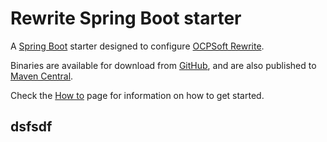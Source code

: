 # Rewrite Spring Boot starter

A [Spring Boot](https://projects.spring.io/spring-boot/) starter designed to
configure [OCPSoft Rewrite](https://www.ocpsoft.org/rewrite/).

Binaries are available for download from [GitHub](https://github.com/jpmsilva/rewrite-spring-boot-starter/releases),
and are also published to [Maven Central](https://search.maven.org/#search%7Cga%7C1%7Cg%3A%22com.github.jpmsilva.rewrite-spring-boot-starter%22).

Check the [How to](howto.html) page for information on how to get started.

## dsfsdf
